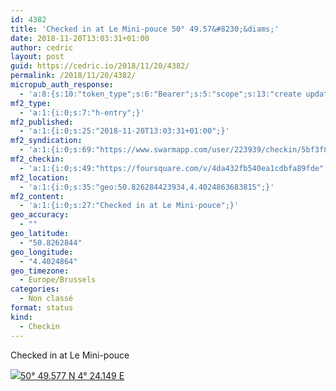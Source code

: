 ```yaml
---
id: 4382
title: 'Checked in at Le Mini-pouce 50° 49.57&#8230;&diams;'
date: 2018-11-20T13:03:31+01:00
author: cedric
layout: post
guid: https://cedric.io/2018/11/20/4382/
permalink: /2018/11/20/4382/
micropub_auth_response:
  - 'a:8:{s:10:"token_type";s:6:"Bearer";s:5:"scope";s:13:"create update";s:2:"me";s:18:"https://cedric.io/";s:9:"issued_by";s:45:"https://cedric.io/wp-json/indieauth/1.0/token";s:9:"client_id";s:27:"https://ownyourswarm.p3k.io";s:9:"issued_at";i:1542614471;s:4:"user";i:1;s:13:"last_accessed";i:1542715428;}'
mf2_type:
  - 'a:1:{i:0;s:7:"h-entry";}'
mf2_published:
  - 'a:1:{i:0;s:25:"2018-11-20T13:03:31+01:00";}'
mf2_syndication:
  - 'a:1:{i:0;s:69:"https://www.swarmapp.com/user/223939/checkin/5bf3f813b399f7002c83faff";}'
mf2_checkin:
  - 'a:1:{i:0;s:49:"https://foursquare.com/v/4da432fb540ea1cdbfa89fde";}'
mf2_location:
  - 'a:1:{i:0;s:35:"geo:50.826284423934,4.4024863683815";}'
mf2_content:
  - 'a:1:{i:0;s:27:"Checked in at Le Mini-pouce";}'
geo_accuracy:
  - ""
geo_latitude:
  - "50.8262844"
geo_longitude:
  - "4.4024864"
geo_timezone:
  - Europe/Brussels
categories:
  - Non classé
format: status
kind:
  - Checkin
---
```

Checked in at Le Mini-pouce

<p class="sloc-display">
  <img class="icon-location" aria-label="Location: " aria-hidden="true" src="https://cedric.io/wp-content/plugins/simple-location/location.svg" /><span class="p-location"><data class="p-latitude" value="50.826284"></data><data class="p-longitude" value="4.402486"></data><a href="https://www.openstreetmap.org/?mlat=50.8262844&mlon=4.4024864#map=13/50.8262844/4.4024864">50° 49.577 N 4° 24.149 E</a></span>
</p>